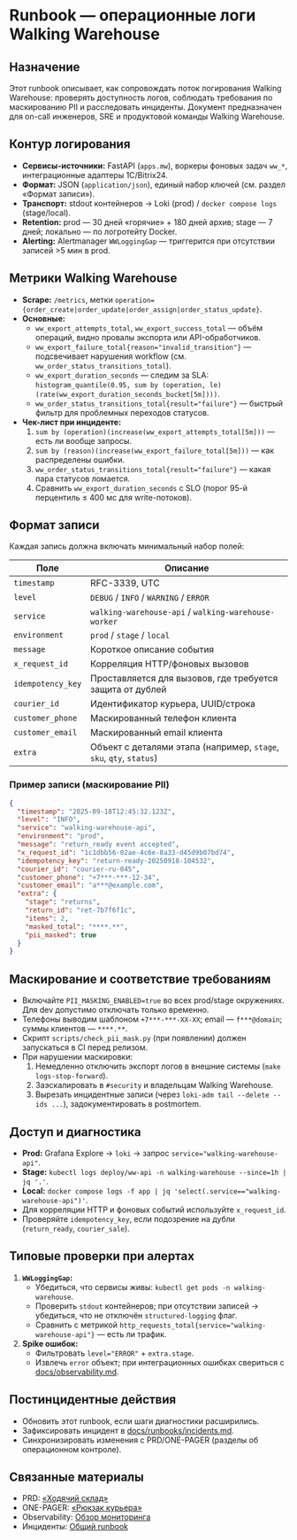 <!-- docs/runbooks/ww.md -->
# Runbook — операционные логи Walking Warehouse

## Назначение
Этот runbook описывает, как сопровождать поток логирования Walking Warehouse: проверять доступность логов,
соблюдать требования по маскированию PII и расследовать инциденты.
Документ предназначен для on-call инженеров, SRE и продуктовой команды Walking Warehouse.

## Контур логирования
- **Сервисы-источники:** FastAPI (`apps.mw`), воркеры фоновых задач `ww_*`, интеграционные адаптеры 1С/Bitrix24.
- **Формат:** JSON (`application/json`), единый набор ключей (см. раздел «Формат записи»).
- **Транспорт:** stdout контейнеров → Loki (prod) / `docker compose logs` (stage/local).
- **Retention:** prod — 30 дней «горячие» + 180 дней архив; stage — 7 дней; локально — по логротейту Docker.
- **Alerting:** Alertmanager `WWLoggingGap` — триггерится при отсутствии записей >5 мин в prod.

## Метрики Walking Warehouse
- **Scrape:** `/metrics`, метки `operation={order_create|order_update|order_assign|order_status_update}`.
- **Основные:**
  - `ww_export_attempts_total`, `ww_export_success_total` — объём операций, видно провалы экспорта или API-обработчиков.
  - `ww_export_failure_total{reason="invalid_transition"}` — подсвечивает нарушения workflow (см. `ww_order_status_transitions_total`).
  - `ww_export_duration_seconds` — следим за SLA: `histogram_quantile(0.95, sum by (operation, le)(rate(ww_export_duration_seconds_bucket[5m])))`.
  - `ww_order_status_transitions_total{result="failure"}` — быстрый фильтр для проблемных переходов статусов.
- **Чек-лист при инциденте:**
  1. `sum by (operation)(increase(ww_export_attempts_total[5m]))` — есть ли вообще запросы.
  2. `sum by (reason)(increase(ww_export_failure_total[5m]))` — как распределены ошибки.
  3. `ww_order_status_transitions_total{result="failure"}` — какая пара статусов ломается.
  4. Сравнить `ww_export_duration_seconds` с SLO (порог 95-й перцентиль ≤ 400 мс для write-потоков).

## Формат записи
Каждая запись должна включать минимальный набор полей:

| Поле | Описание |
| --- | --- |
| `timestamp` | RFC-3339, UTC |
| `level` | `DEBUG` / `INFO` / `WARNING` / `ERROR` |
| `service` | `walking-warehouse-api` / `walking-warehouse-worker` |
| `environment` | `prod` / `stage` / `local` |
| `message` | Короткое описание события |
| `x_request_id` | Корреляция HTTP/фоновых вызовов |
| `idempotency_key` | Проставляется для вызовов, где требуется защита от дублей |
| `courier_id` | Идентификатор курьера, UUID/строка |
| `customer_phone` | Маскированный телефон клиента |
| `customer_email` | Маскированный email клиента |
| `extra` | Объект с деталями этапа (например, `stage`, `sku`, `qty`, `status`) |

### Пример записи (маскирование PII)
```json
{
  "timestamp": "2025-09-18T12:45:32.123Z",
  "level": "INFO",
  "service": "walking-warehouse-api",
  "environment": "prod",
  "message": "return_ready event accepted",
  "x_request_id": "1c1dbb56-02ae-4c6e-8a33-d45d9b07bd74",
  "idempotency_key": "return-ready-20250918-104532",
  "courier_id": "courier-ru-045",
  "customer_phone": "+7***-***-12-34",
  "customer_email": "a***@example.com",
  "extra": {
    "stage": "returns",
    "return_id": "ret-7b7f6f1c",
    "items": 2,
    "masked_total": "****.**",
    "pii_masked": true
  }
}
```

## Маскирование и соответствие требованиям
- Включайте `PII_MASKING_ENABLED=true` во всех prod/stage окружениях. Для dev допустимо отключать только временно.
- Телефоны выводим шаблоном `+7***-***-XX-XX`; email — `f***@domain`; суммы клиентов — `****.**`.
- Скрипт `scripts/check_pii_mask.py` (при появлении) должен запускаться в CI перед релизом.
- При нарушении маскировки:
  1. Немедленно отключить экспорт логов в внешние системы (`make logs-stop-forward`).
  2. Заэскалировать в `#security` и владельцам Walking Warehouse.
  3. Вырезать инцидентные записи (через `loki-adm tail --delete --ids ...`), задокументировать в postmortem.

## Доступ и диагностика
- **Prod:** Grafana Explore → `loki` → запрос `service="walking-warehouse-api"`.
- **Stage:** `kubectl logs deploy/ww-api -n walking-warehouse --since=1h | jq '.'`.
- **Local:** `docker compose logs -f app | jq 'select(.service=="walking-warehouse-api")'`.
- Для корреляции HTTP и фоновых событий используйте `x_request_id`.
- Проверяйте `idempotency_key`, если подозрение на дубли (`return_ready`, `courier_sale`).

## Типовые проверки при алертах
1. **`WWLoggingGap`:**
   - Убедиться, что сервисы живы: `kubectl get pods -n walking-warehouse`.
   - Проверить `stdout` контейнеров; при отсутствии записей → убедиться, что не отключён `structured-logging` флаг.
   - Сравнить с метрикой `http_requests_total{service="walking-warehouse-api"}` — есть ли трафик.
2. **Spike ошибок:**
   - Фильтровать `level="ERROR"` + `extra.stage`.
   - Извлечь `error` объект; при интеграционных ошибках свериться с [docs/observability.md](../observability.md).

## Постинцидентные действия
- Обновить этот runbook, если шаги диагностики расширились.
- Зафиксировать инцидент в [docs/runbooks/incidents.md](incidents.md).
- Синхронизировать изменения с PRD/ONE-PAGER (разделы об операционном контроле).

## Связанные материалы
- PRD: [«Ходячий склад»](../PRD%20Ходячий%20склад.md)
- ONE-PAGER: [«Рюкзак курьера»](../ONE-PAGER-%D0%A5%D0%BE%D0%B4%D1%8F%D1%87%D0%B8%D0%B9%D0%A0%D1%8E%D0%BA%D0%B7%D0%B0%D0%BA.md)
- Observability: [Обзор мониторинга](../observability.md)
- Инциденты: [Общий runbook](incidents.md)
